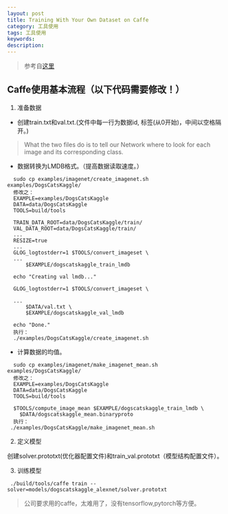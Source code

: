 ```yaml
---
layout: post
title: Training With Your Own Dataset on Caffe
category: 工具使用
tags: 工具使用
keywords:
description:
---
```


> 参考自[这里](https://chunml.github.io/ChunML.github.io/project/Training-Your-Own-Data-On-Caffe/)

## Caffe使用基本流程（以下代码需要修改！）

1. 准备数据
  - 创建train.txt和val.txt.(文件中每一行为数据id, 标签(从0开始)，中间以空格隔开。)
  > What the two files do is to tell our Network where to look for each image and its corresponding class.

  - 数据转换为LMDB格式。（提高数据读取速度。）
  ```
    sudo cp examples/imagenet/create_imagenet.sh examples/DogsCatsKaggle/
    修改之：
    EXAMPLE=examples/DogsCatsKaggle
    DATA=data/DogsCatsKaggle
    TOOLS=build/tools

    TRAIN_DATA_ROOT=data/DogsCatsKaggle/train/
    VAL_DATA_ROOT=data/DogsCatsKaggle/train/
    ...
    RESIZE=true
    ...
    GLOG_logtostderr=1 $TOOLS/convert_imageset \
    ...
        $EXAMPLE/dogscatskaggle_train_lmdb

    echo "Creating val lmdb..."

    GLOG_logtostderr=1 $TOOLS/convert_imageset \

    ...
        $DATA/val.txt \
        $EXAMPLE/dogscatskaggle_val_lmdb

    echo "Done."
    执行：
    ./examples/DogsCatsKaggle/create_imagenet.sh
  ```
  - 计算数据的均值。
  ```
    sudo cp examples/imagenet/make_imagenet_mean.sh examples/DogsCatsKaggle/
    修改之：
    EXAMPLE=examples/DogsCatsKaggle
    DATA=data/DogsCatsKaggle
    TOOLS=build/tools

    $TOOLS/compute_image_mean $EXAMPLE/dogscatskaggle_train_lmdb \
      $DATA/dogscatskaggle_mean.binaryproto
    执行：
   ./examples/DogsCatsKaggle/make_imagenet_mean.sh
  ```

2. 定义模型

  创建solver.prototxt(优化器配置文件)和train_val.prototxt（模型结构配置文件）。

3. 训练模型
```
 ./build/tools/caffe train --solver=models/dogscatskaggle_alexnet/solver.prototxt
```

> 公司要求用的caffe，太难用了，没有tensorflow,pytorch等方便。

